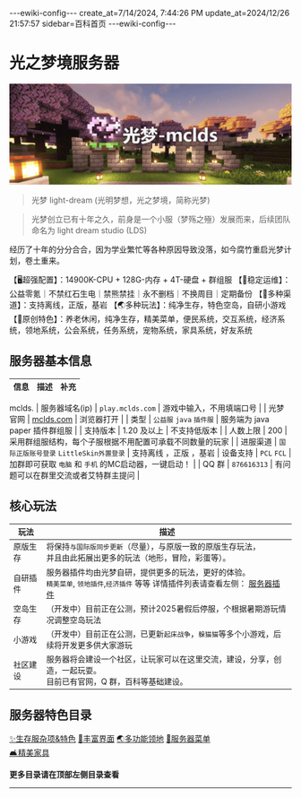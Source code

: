 ---ewiki-config---
create_at=7/14/2024, 7:44:26 PM
update_at=2024/12/26 21:57:57
sidebar=百科首页
---ewiki-config---



# 光之梦境服务器

![img](./assets/cover-faster.png)

> 光梦 light-dream (光明梦想，光之梦境，简称光梦)

> 光梦创立已有十年之久，前身是一个小服（梦殇之殛）发展而来，后续团队命名为 light dream studio (LDS)


经历了十年的分分合合，因为学业繁忙等各种原因导致没落，如今腐竹重启光梦计划，卷土重来。


【🖥️超强配置】：14900K-CPU + 128G-内存 + 4T-硬盘 + 群组服
【🔧稳定运维】：公益零氪｜不禁红石生电｜禁熊禁挂｜永不删档｜不换周目｜定期备份
【🎊多种渠道】：支持离线，正版，基岩
【🌏多种玩法】：纯净生存，特色空岛，自研小游戏
【🎉原创特色】：养老休闲，纯净生存，精美菜单，便民系统，交互系统，经济系统，领地系统，公会系统，任务系统，宠物系统，家具系统，好友系统


## 服务器基本信息

| 信息           | 描述                     | 补充                                 |
| -------------- | ------------------------ | ------------------------------------ |
mclds.
| 服务器域名(ip) | `play.mclds.com`         | 游戏中输入，不用填端口号             |
| 光梦官网 | [mclds.com](https://mclds.com)         |  浏览器打开  |
| 类型           | `公益服` `java` `插件服` | 服务端为 java paper 插件群组服          |
| 支持版本       | 1.20 及以上              | 不支持低版本                         |
| 人数上限       | 200                      | 采用群组服结构，每个子服根据不用配置可承载不同数量的玩家     |
| 进服渠道       | `国际正版账号登录` `LittleSkin外置登录`                     | 支持离线 ，正版 ，基岩 
| 设备支持       | `PCL`  `FCL`     | 加群即可获取 `电脑` 和 `手机` 的MC启动器，一键启动！                             |
| QQ 群          | `876616313`              | 有问题可以在群里交流或者艾特群主提问 |
 

## 核心玩法

| 玩法     | 描述                                                                                                                                                                            |
| -------- | ------------------------------------------------------------------------------------------------------------------------------------------------------------------------------- |
| 原版生存 | 将保持`与国际版同步更新`（尽量），与原版一致的原版生存玩法，<br/>并且由此拓展出更多的玩法（地形，冒险，彩蛋等）。   
| 自研插件 | 服务器插件均由光梦自研，提供更多的玩法，更好的体验。 <br/> `精美菜单`, `领地插件`,`经济插件` 等等 详情插件列表请查看左侧： [服务器插件](./2-服务器插件/!_丰富UI界面.md) |
| 空岛生存 | （开发中）目前正在公测，预计2025暑假后停服，个根据暑期游玩情况调整空岛玩法     
| 小游戏 | （开发中）目前正在公测，已更新`起床战争`，`躲猫猫`等多个小游戏，后续将开发更多供大家游玩                           |
| 社区建设 | 服务器将会建设一个社区，让玩家可以在这里交流，建设，分享，创造，一起玩耍。 <br/>目前已有官网，Q 群，百科等基础建设。                                                            |

 
## 


## 服务器特色目录

[✨生存服杂项&特色](./2-服务器特色/0_生存服杂项&特色.md) 
[🎴丰富界面](./2-服务器特色/1_丰富UI界面.md) 
[🌏多功能领地](./2-服务器特色/2_多功能领地.md) 
[📱服务器菜单](./2-服务器特色/5_服务器菜单.md)  
[🛋️精美家具](./2-服务器特色/6_精美家具.md) 


**更多目录请在顶部左侧目录查看**

---
